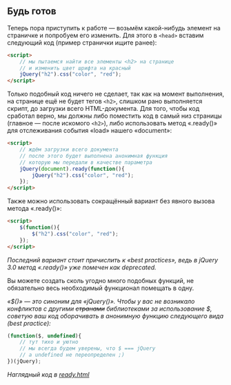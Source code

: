 ## Будь готов

Теперь пора приступить к работе — возьмём какой-нибудь элемент на страничке и попробуем его изменить. 
Для этого в `<head>` вставим следующий код (пример странички ищите ранее):

```html
<script>
    // мы пытаемся найти все элементы <h2> на странице
    // и изменить цвет шрифта на красный
    jQuery("h2").css("color", "red");
</script>
```

Только подобный код ничего не сделает, так как на момент выполнения, на странице ещё не будет тегов `<h2>`,
слишком рано выполняется скрипт, до загрузки всего HTML-документа. Для того, чтобы код сработал верно, 
мы должны либо поместить код в самый низ страницы (главное — после искомого `<h2>`), либо использовать метод 
«.ready()» для отслеживания события «load» нашего «document»:

```html
<script>
    // ждём загрузки всего документа
    // после этого будет выполнена анонимная функция
    // которую мы передали в качестве параметра
    jQuery(document).ready(function(){
        jQuery("h2").css("color", "red");
    });
</script>
```

Также можно использовать сокращённый вариант без явного вызова метода «.ready()»:

```html
<script>
    $(function(){
        $("h2").css("color", "red");
    });
</script>
```

_Последний вариант стоит причислить к «best practices», ведь в jQuery 3.0 метод «.ready()» уже помечен как deprecated._

Вы можете создать сколь угодно много подобных функций, не обязательно весь необходимый функционал помещать в одну.

_«$()» — это синоним для «jQuery()». Чтобы у вас не возникало конфликтов с другими ~~странами~~ библиотеками
за использование $, советую ваш код оборачивать в анонимную функцию следующего вида (best practice):_

```javascript
(function($, undefined){
    // тут тихо и уютно
    // мы всегда будем уверены, что $ === jQuery
    // a undefined не переопределен ;)
})(jQuery);
```

_Наглядный код в [ready.html](../code/ready.html)_
